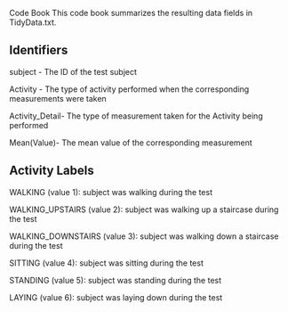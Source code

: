 Code Book
This code book summarizes the resulting data fields in TidyData.txt.

## Identifiers

subject - The ID of the test subject

Activity - The type of activity performed when the corresponding measurements were taken

Activity_Detail- The type of measurement taken for the Activity being performed

Mean(Value)- The mean value of the corresponding measurement


## Activity Labels

WALKING (value 1): subject was walking during the test

WALKING_UPSTAIRS (value 2): subject was walking up a staircase during the test

WALKING_DOWNSTAIRS (value 3): subject was walking down a staircase during the test

SITTING (value 4): subject was sitting during the test

STANDING (value 5): subject was standing during the test

LAYING (value 6): subject was laying down during the test
